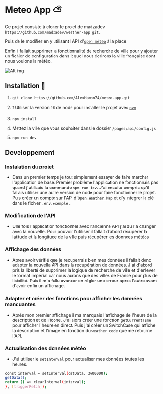 # Meteo App ⛅️

Ce projet consiste à cloner le projet de madzadev `https://github.com/madzadev/weather-app.git`.

Puis de le modifier en y utilisant l'API d'[`open météo`](https://open-meteo.com/) à la place.

Enfin il fallait supprimer la fonctionnalité de recherche de ville pour y ajouter un fichier de configuration dans lequel nous écrirons la ville française dont nous voulons la météo.

![Alt img](https://images.ctfassets.net/zlsyc9paq6sa/3uBrJ07WSM40FpolgjInHY/7d886cb4187b52194bf9b63c183a1d3a/1627637330_x.gif)

## Installation 📑

1. `git clone https://github.com/AlexHamon74/meteo-app.git`

2. ❗ Utiliser la version 16 de node pour installer le projet avec [`nvm`](https://github.com/nvm-sh/nvm)

3. `npm install`

4. Mettez la ville que vous souhaiter dans le dossier `/pages/api/config.js`

5. `npm run dev`

## Developpement 

### Instalation du projet
- Dans un premier temps je tout simplement essayer de faire marcher l'application de base.
Premier problème l'application ne fonctionnais pas quand j'utilisais la commande `npm run dev`.
J'ai ensuite compris qu'il fallais utiliser une autre version de node pour faire fonctionner le projet.
Puis créer un compte sur l'API d'[`Open Weather Map`](https://openweathermap.org/) et d'y integrer la clé dans le fichier `.env.exemple.`

### Modification de l'API
- Une fois l'application fonctionnel avec l'ancienne API j'ai du l'a changer avec la nouvelle.
Pour pouvoir l'utiliser il fallait d'abord récupérer la latitude et la longitude de la ville puis récupérer les données météos

### Affichage des données
- Apres avoir vérifié que je recuperrais bien mes données il fallait donc adapter la nouvella API dans la recupération de données.
J'ai d'abord pris la liberté de supprimer la logique de recherche de ville et d'enlever le format impérial car nous aurons que des villes de France pour plus de lisibilité.
Puis il m'a fallu avancer en régler une erreur après l'autre avant d'avoir enfin un affichage.

### Adapter et créer des fonctions pour afficher les données manquantes
- Après mon premier affichage il ma manquais l'affichage de l'heure de la description et de l'icone.
J'ai alors créer une fonction `getCurrentTime` pour afficher l'heure en direct.
Puis j'ai créer un SwitchCase qui affiche la description et l'image en fonction du `weather_code` que me retourne l'API.

### Actualisation des données météo
- J'ai utiliser le `setInterval` pour actualiser mes données toutes les heures.

```bash
const interval = setInterval(getData, 3600000);
getData();
return () => clearInterval(interval);
}, [triggerFetch]);
```
